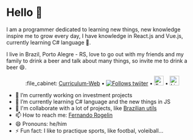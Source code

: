 # Hello 👋

I am a programmer dedicated to learning new things, new knowledge inspire me to grow every day, I have knowledge in React.js and Vue.js, currently learning C# language :book:.

I live in Brazil, Porto Alegre - RS, love to go out with my friends and my family to drink a beer and talk about many things, so invite me to drink a beer :smile:.

<p align="center">
  :file_cabinet: <a href="https://www.fernandorogelin.com/">Curriculum-Web</a> •
  <a href="https://twitter.com/intent/follow?screen_name=Nando_Rogelin&tw_p=followbutton"><img src="https://img.shields.io/twitter/follow/Nando_Rogelin?label=%40Nando_Rogelin&style=social" alt="Follows twiiter"></a> •
  <a href="https://twitter.com/Nando_Rogelin"><img src="https://img.shields.io/badge/twitter-%231DA1F2.svg?&style=for-the-badge&logo=twitter&logoColor=white" height=25 alt="Twitter image"></a> •
  <a href="https://www.linkedin.com/in/fernando-rogelin"><img src="https://img.shields.io/badge/linkedin-%230077B5.svg?&style=for-the-badge&logo=linkedin&logoColor=white" height=25 alt="LinkedIin image"></a>
</p>

- 🔭 I’m currently working on investment projects
- 🌱 I’m currently learning C# language and the new things in JS
- 👯 I'm collaborate with a lot of projects, like [Brazilian utils](https://github.com/brazilian-utils/brazilian-utils)
- 📫 How to reach me: [Fernando Rogelin](https://www.fernandorogelin.com/)
- 😄 Pronouns: he/him
- ⚡ Fun fact: I like to practique sports, like footbal, voleiball...

<!--
**FernandoRogelin/FernandoRogelin** is a ✨ _special_ ✨ repository because its `README.md` (this file) appears on your GitHub profile.
Here are some ideas to get you started:
-->
